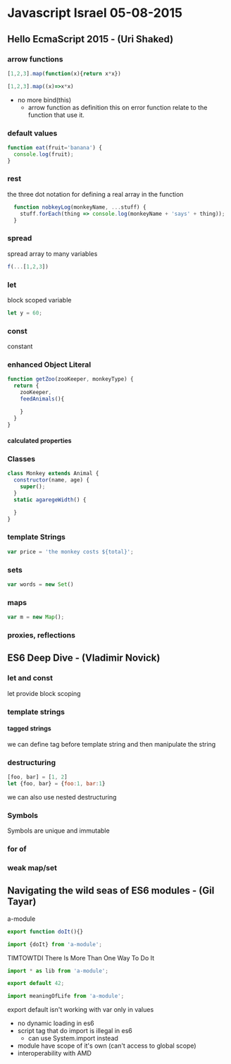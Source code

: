 # Javascript Israel 05-08-2015

## Hello EcmaScript 2015 - (Uri Shaked)
### arrow functions

```js
[1,2,3].map(function(x){return x*x})
```  

```js
[1,2,3].map((x)=>x*x)
```

* no more bind(this)
  * arrow function as definition this on error function relate to the function that use it.

### default values

```js
function eat(fruit='banana') {
  console.log(fruit);
}
```

### rest

 the three dot notation for defining a real array in the function

```js
  function nobkeyLog(monkeyName, ...stuff) {
    stuff.forEach(thing => console.log(monkeyName + 'says' + thing));
  }
```

### spread
spread array to many variables

```js
f(...[1,2,3])
```

### let
block scoped variable

```js
let y = 60;
```

### const
constant

### enhanced Object Literal

```js
function getZoo(zooKeeper, monkeyType) {
  return {
    zooKeeper,
    feedAnimals(){

    }
  }
}
```

#### calculated properties

### Classes
```js
class Monkey extends Animal {
  constructor(name, age) {
    super();
  }
  static agaregeWidth() {

  }
}
```

### template Strings

```js
var price = 'the monkey costs ${total}';
```

### sets

```js
var words = new Set()
```

### maps

```js
var m = new Map();
```
### proxies, reflections

## ES6 Deep Dive - (Vladimir Novick)

### let and const

let provide block scoping


### template strings
#### tagged strings
we can define tag before template string and then manipulate the string

### destructuring

```js
[foo, bar] = [1, 2]
let {foo, bar} = {foo:1, bar:1}
```

we can also use nested destructuring

### Symbols
Symbols are unique and immutable

### for of

### weak map/set

## Navigating the wild seas of ES6 modules - (Gil Tayar)

a-module
```js
export function doIt(){}
```

```js
import {doIt} from 'a-module';
```

TIMTOWTDI
There Is More Than One Way To Do It

```js
import * as lib from 'a-module';
```

```js
export default 42;
```

```js
import meaningOfLife from 'a-module';
```

export default isn't working with var only in values

* no dynamic loading in es6
* script tag that do import is illegal in es6
  * can use System.import instead
* module have scope of it's own (can't access to global scope)
* interoperability with AMD
